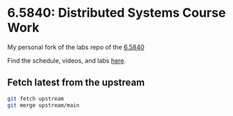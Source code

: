 # 6.5840: Distributed Systems Course Work
My personal fork of the labs repo of the [6.5840](https://pdos.csail.mit.edu/6.824/)

Find the schedule, videos, and labs [here](https://pdos.csail.mit.edu/6.824/schedule.html).
## Fetch latest from the upstream
```bash
git fetch upstream
git merge upstream/main
```